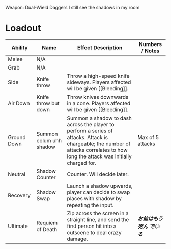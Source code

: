 Weapon: Dual-Wield Daggers
I still see the shadows in my room
# Loadout

| Ability     | Name                    | Effect Description                                                                                                                                                                  | Numbers / Notes   |
| ----------- | ----------------------- | ----------------------------------------------------------------------------------------------------------------------------------------------------------------------------------- | ----------------- |
| Melee       | N/A                     |                                                                                                                                                                                     |                   |
| Grab        | N/A                     |                                                                                                                                                                                     |                   |
| Side        | Knife throw             | Throw a high-speed knife sideways.  Players affected will be given [[Bleeding]].                                                                                                    |                   |
| Air Down    | Knife throw but down    | Throw knives downwards in a cone.  Players affected will be given [[Bleeding]].                                                                                                     |                   |
| Ground Down | Summon colum uhh shadow | Summon a shadow to dash across the player to perform a series of attacks.  Attack is chargeable; the number of attacks correlates to how long the attack was initially charged for. | Max of 5 attacks  |
| Neutral     | Shadow Counter          | Counter. Will decide later.                                                                                                                                                         |                   |
| Recovery    | Shadow Swap             | Launch a shadow upwards, player can decide to swap places with shadow by repeating the input.                                                                                       |                   |
| Ultimate    | Requiem of Death        | Zip across the screen in a straight line, and send the first person hit into a cutscene to deal crazy damage.                                                                       | ***お前はもう死ん でいる*** |

